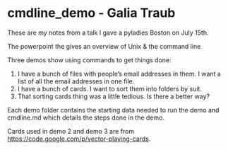 cmdline_demo - Galia Traub
============
These are my notes from a talk I gave a pyladies Boston on July 15th.

The powerpoint the gives an overview of Unix & the command line

Three demos show using commands to get things done:

1. I have a bunch of files with people’s email addresses in them. I want a list of all the email addresses in one file.
2. I have a bunch of cards. I want to sort them into folders by suit.
3. That sorting cards thing was a little tedious. Is there a better way?

Each demo folder contains the starting data needed to run the demo and cmdline.md which details the steps done in the demo.

Cards used in demo 2 and demo 3 are from https://code.google.com/p/vector-playing-cards.
